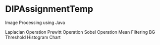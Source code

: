 # DIPAssignmentTemp
Image Processing using Java

Laplacian Operation
Prewitt Operation
Sobel Operation 
Mean Filtering
BG Threshold
Histogram Chart
